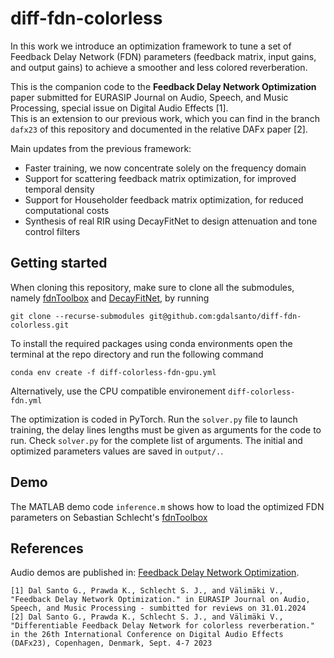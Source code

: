 # diff-fdn-colorless  
In this work we introduce an optimization framework to tune a set of Feedback Delay Network (FDN) parameters (feedback matrix, input gains, and output gains) to achieve a smoother and less colored reverberation. 

This is the companion code to the **Feedback Delay Network Optimization** paper submitted for EURASIP Journal on Audio, Speech, and Music Processing, special issue on Digital Audio Effects [1].  
This is an extension to our previous work, which you can find in the branch `dafx23` of this repository and documented in the relative DAFx paper [2].  

Main updates from the previous framework:
* Faster training, we now concentrate solely on the frequency domain
* Support for scattering feedback matrix optimization, for improved temporal density
* Support for Householder feedback matrix optimization, for reduced computational costs
* Synthesis of real RIR using DecayFitNet to design attenuation and tone control filters
  
## Getting started 
When cloning this repository, make sure to clone all the submodules, namely [fdnToolbox](https://github.com/SebastianJiroSchlecht/fdnToolbox) and [DecayFitNet](https://github.com/georg-goetz/DecayFitNet/tree/01daf3e7bbfd637aa1269bbca0cab7f445db0d5d), by running
```
git clone --recurse-submodules git@github.com:gdalsanto/diff-fdn-colorless.git
```
To install the required packages using conda environments open the terminal at the repo directory and run the following command
```
conda env create -f diff-colorless-fdn-gpu.yml
```
Alternatively, use the CPU compatible environement `diff-colorless-fdn.yml`  

The optimization is coded in PyTorch. Run the `solver.py` file to launch training, the delay lines lengths must be given as arguments for the code to run. Check `solver.py` for the complete list of arguments. The initial and optimized parameters values are saved in `output/.`.  
## Demo 
The MATLAB demo code `inference.m` shows how to load the optimized FDN parameters on Sebastian Schlecht's [fdnToolbox](https://github.com/SebastianJiroSchlecht/fdnToolbox) 


## References
Audio demos are published in: [Feedback Delay Network Optimization](http://research.spa.aalto.fi/publications/papers/eurasip-colorless-fdn/).  
```
[1] Dal Santo G., Prawda K., Schlecht S. J., and Välimäki V., "Feedback Delay Network Optimization." in EURASIP Journal on Audio, Speech, and Music Processing - sumbitted for reviews on 31.01.2024
[2] Dal Santo G., Prawda K., Schlecht S. J., and Välimäki V., "Differentiable Feedback Delay Network for colorless reverberation." in the 26th International Conference on Digital Audio Effects (DAFx23), Copenhagen, Denmark, Sept. 4-7 2023 
```
